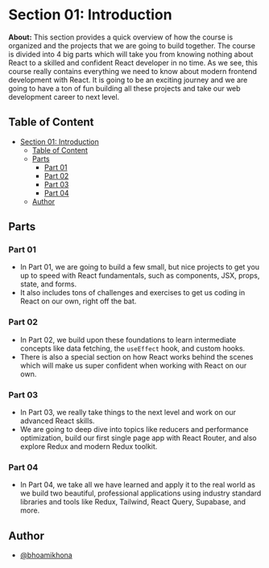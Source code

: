 # Section 01: Introduction

**About:** This section provides a quick overview of how the course is organized and the projects that we are going to build together. The course is divided into 4 big parts which will take you from knowing nothing about React to a skilled and confident React developer in no time. As we see, this course really contains everything we need to know about modern frontend development with React. It is going to be an exciting journey and we are going to have a ton of fun building all these projects and take our web development career to next level.

## Table of Content

- [Section 01: Introduction](#section-01-introduction)
  - [Table of Content](#table-of-content)
  - [Parts](#parts)
    - [Part 01](#part-01)
    - [Part 02](#part-02)
    - [Part 03](#part-03)
    - [Part 04](#part-04)
  - [Author](#author)

## Parts

### Part 01

- In Part 01, we are going to build a few small, but nice projects to get you up to speed with React fundamentals, such as components, JSX, props, state, and forms.
- It also includes tons of challenges and exercises to get us coding in React on our own, right off the bat.

### Part 02

- In Part 02, we build upon these foundations to learn intermediate concepts like data fetching, the `useEffect` hook, and custom hooks.
- There is also a special section on how React works behind the scenes which will make us super confident when working with React on our own.

### Part 03

- In Part 03, we really take things to the next level and work on our advanced React skills.
- We are going to deep dive into topics like reducers and performance optimization, build our first single page app with React Router, and also explore Redux and modern Redux toolkit.

### Part 04

- In Part 04, we take all we have learned and apply it to the real world as we build two beautiful, professional applications using industry standard libraries and tools like Redux, Tailwind, React Query, Supabase, and more.

## Author

- [@bhoamikhona](https://github.com/bhoamikhona)
